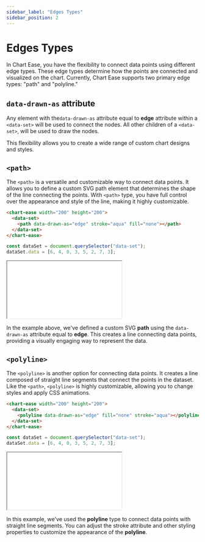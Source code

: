 ```yaml
---
sidebar_label: "Edges Types"
sidebar_position: 2
---
```


# Edges Types

In Chart Ease, you have the flexibility to connect data points using different edge types. These edge types determine how the points are connected and visualized on the chart. Currently, Chart Ease supports two primary edge types: "path" and "polyline."

## `data-drawn-as` attribute

Any element with the`data-drawn-as` attribute equal to **edge** attribute within a `<data-set>` will be used to connect the nodes. All other children of a `<data-set>`, will be used to draw the nodes.

This flexibility allows you to create a wide range of custom chart designs and styles.

## `<path>`

The `<path>` is a versatile and customizable way to connect data points. It allows you to define a custom SVG path element that determines the shape of the line connecting the points. With `<path>` type, you have full control over the appearance and style of the line, making it highly customizable.

```html
<chart-ease width="200" height="200">
  <data-set>
    <path data-drawn-as="edge" stroke="aqua" fill="none"></path>
  </data-set>
</chart-ease>
```

```javascript
const dataSet = document.querySelector("data-set");
dataSet.data = [6, 4, 0, 3, 5, 2, 7, 3];
```

<iframe src="/samples/edge-types/path.html" style={{ width: '250px', height: '250px' }}></iframe>

In the example above, we've defined a custom SVG **path** using the `data-drawn-as` attribute equal to **edge**. This creates a line connecting data points, providing a visually engaging way to represent the data.

## `<polyline>`

The `<polyline>` is another option for connecting data points. It creates a line composed of straight line segments that connect the points in the dataset. Like the `<path>`, `<polyline>` is highly customizable, allowing you to change styles and apply CSS animations.

```html
<chart-ease width="200" height="200">
  <data-set>
    <polyline data-drawn-as="edge" fill="none" stroke="aqua"></polyline>
  </data-set>
</chart-ease>
```

```javascript
const dataSet = document.querySelector("data-set");
dataSet.data = [6, 4, 0, 3, 5, 2, 7, 3];
```

<iframe src="/samples/edge-types/polyline.html" style={{ width: '250px', height: '250px' }}></iframe>

In this example, we've used the **polyline** type to connect data points with straight line segments. You can adjust the stroke attribute and other styling properties to customize the appearance of the **polyline**.
